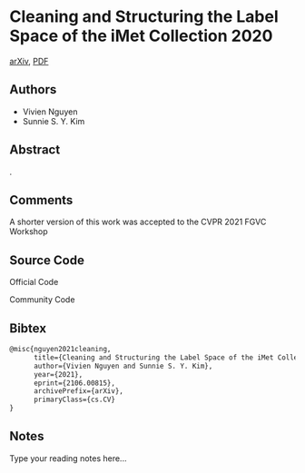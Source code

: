 
# Cleaning and Structuring the Label Space of the iMet Collection 2020

[arXiv](https://arxiv.org/abs/2106.0815), [PDF](https://arxiv.org/pdf/2106.0815.pdf)

## Authors

- Vivien Nguyen
- Sunnie S. Y. Kim

## Abstract

.

## Comments

A shorter version of this work was accepted to the CVPR 2021 FGVC Workshop

## Source Code

Official Code



Community Code



## Bibtex

```tex
@misc{nguyen2021cleaning,
      title={Cleaning and Structuring the Label Space of the iMet Collection 2020}, 
      author={Vivien Nguyen and Sunnie S. Y. Kim},
      year={2021},
      eprint={2106.00815},
      archivePrefix={arXiv},
      primaryClass={cs.CV}
}
```

## Notes

Type your reading notes here...

